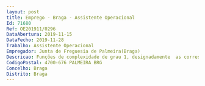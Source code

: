 ```yaml
--- 
layout: post
title: Emprego - Braga - Assistente Operacional
Id: 71680
Ref: OE201911/0296
DataAbertura: 2019-11-15
DataFecho: 2019-11-28
Trabalho: Assistente Operacional
Empregador: Junta de Freguesia de Palmeira(Braga)
Descricao: Funções de complexidade de grau 1, designadamente  as correspondentes à caracterização funcional da categoria de Assistente Operacional, constantes do anexo a que se refere o n.º 2 do artigo 88.º da LTFP, aprovada pela Lei n.º 35 2014, de 20 de junho e apoio logístico às atividades administrativa e socioeducativa, bem como na manutenção e limpeza de instalações, vias, espaços e equipamentos públicos.
CodigoPostal: 4700-676 PALMEIRA BRG
Concelho: Braga
Distrito: Braga
--- 
```

